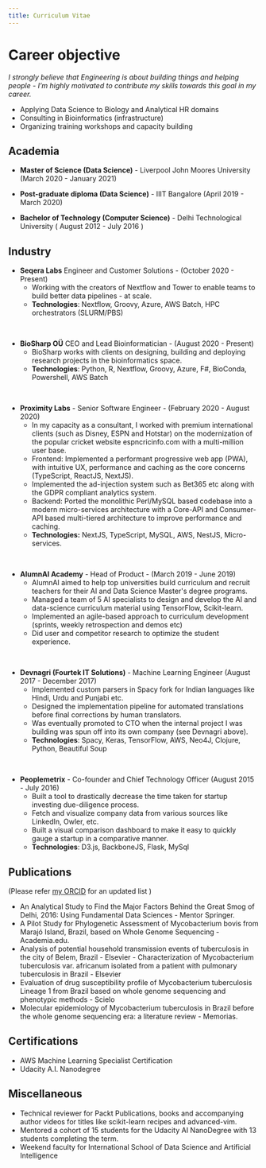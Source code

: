 ```yaml
---
title: Curriculum Vitae
---
```


<!-- TODO: ADD PDF COPY  -->

<!-- TODO: Add social media profiles -->

# Career objective

_I strongly believe that Engineering is about building things and helping people -
I’m highly motivated to contribute my skills towards this goal in my career._

- Applying Data Science to Biology and Analytical HR domains
- Consulting in Bioinformatics (infrastructure)
- Organizing training workshops and capacity building

## Academia

- **Master of Science (Data Science)** - Liverpool John Moores University (March 2020 - January 2021)

- **Post-graduate diploma (Data Science)** - IIIT Bangalore (April 2019 - March 2020)

- **Bachelor of Technology (Computer Science)** - Delhi Technological University ( August 2012 - July 2016 )

## Industry

- **Seqera Labs** Engineer and Customer Solutions -  (October 2020 - Present)
  - Working with the creators of Nextflow and Tower to enable teams to build better data pipelines - at scale.
  - **Technologies**: Nextflow, Groovy, Azure, AWS Batch, HPC orchestrators (SLURM/PBS)

<br />

- **BioSharp OÜ** CEO and Lead Bioinformatician - (August 2020 - Present)
  - BioSharp works with clients on designing, building and deploying research projects in the bioinformatics space.
  - **Technologies**: Python, R, Nextflow, Groovy, Azure, F#, BioConda, Powershell, AWS Batch

<br />

- **Proximity Labs** - Senior Software Engineer - (February 2020 - August 2020)
  - In my capacity as a consultant, I worked with premium international clients (such as Disney, ESPN and Hotstar) on the modernization of the popular cricket website espncricinfo.com with a multi-million user base.
  - Frontend: Implemented a performant progressive web app (PWA), with intuitive UX, performance and caching as the core concerns (TypeScript, ReactJS, NextJS).
  - Implemented the ad-injection system such as Bet365 etc along with the GDPR compliant analytics system.
  - Backend: Ported the monolithic Perl/MySQL based codebase into a modern micro-services architecture with a Core-API and Consumer-API based multi-tiered architecture to improve performance and caching.
  - **Technologies:** NextJS, TypeScript, MySQL, AWS, NestJS, Micro-services.

<br />

- **AlumnAI Academy** - Head of Product - (March 2019 - June 2019)
  - AlumnAI aimed to help top universities build curriculum and recruit teachers for their AI and Data Science Master's degree programs.
  - Managed a team of 5 AI specialists to design and develop the AI and data-science curriculum material using TensorFlow, Scikit-learn.
  - Implemented an agile-based approach to curriculum development (sprints, weekly retrospection and demos etc)
  - Did user and competitor research to optimize the student experience.
<br />

- **Devnagri (Fourtek IT Solutions)** - Machine Learning Engineer (August 2017 - December 2017)
  - Implemented custom parsers in Spacy fork for Indian languages like Hindi, Urdu and Punjabi etc.
  - Designed the implementation pipeline for automated translations before final corrections by human translators.
  - Was eventually promoted to CTO when the internal project I was building was spun off into its own company (see Devnagri above).
  - **Technologies**: Spacy, Keras, TensorFlow, AWS, Neo4J, Clojure, Python, Beautiful Soup
<br />

- **Peoplemetrix**  - Co-founder and Chief Technology Officer (August 2015 - July 2016)
  - Built a tool to drastically decrease the time taken for startup investing due-diligence process.
  - Fetch and visualize company data from various sources like LinkedIn, Owler, etc.
  - Built a visual comparison dashboard to make it easy to quickly gauge a startup in a comparative manner.
  - **Technologies**: D3.js, BackboneJS, Flask, MySql

## Publications

(Please refer [my ORCID](https://orcid.org/0000-0002-6402-6993) for an updated list )

- An Analytical Study to Find the Major Factors Behind the Great Smog of Delhi, 2016: Using Fundamental Data Sciences - Mentor Springer.
- A Pilot Study for Phylogenetic Assessment of Mycobacterium bovis from Marajó Island, Brazil, based on Whole Genome Sequencing - Academia.edu.
- Analysis of potential household transmission events of tuberculosis in the city of Belem, Brazil - Elsevier - Characterization of Mycobacterium tuberculosis var. africanum isolated from a patient with pulmonary tuberculosis in Brazil - Elsevier
- Evaluation of drug susceptibility profile of Mycobacterium tuberculosis Lineage 1 from Brazil based on whole genome sequencing and phenotypic methods - Scielo
- Molecular epidemiology of Mycobacterium tuberculosis in Brazil before the whole genome sequencing era: a literature review - Memorias.

## Certifications

- AWS Machine Learning Specialist Certification
- Udacity A.I. Nanodegree

<!-- ## Open-source contributions -->
<!-- Add Github activity graph -->
<!-- Mention noteworthy contributions -->
<!-- TODO Add Github activity graph -->

## Miscellaneous

- Technical reviewer for Packt Publications, books and accompanying author videos for titles like scikit-learn recipes and advanced-vim.
- Mentored a cohort of 15 students for the Udacity AI NanoDegree with 13 students completing the term.
- Weekend faculty for International School of Data Science and Artificial Intelligence

<!-- ## Interviews -->
